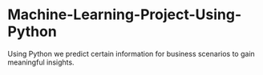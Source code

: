 # Machine-Learning-Project-Using-Python
Using Python we predict certain information for business scenarios to gain meaningful insights.
